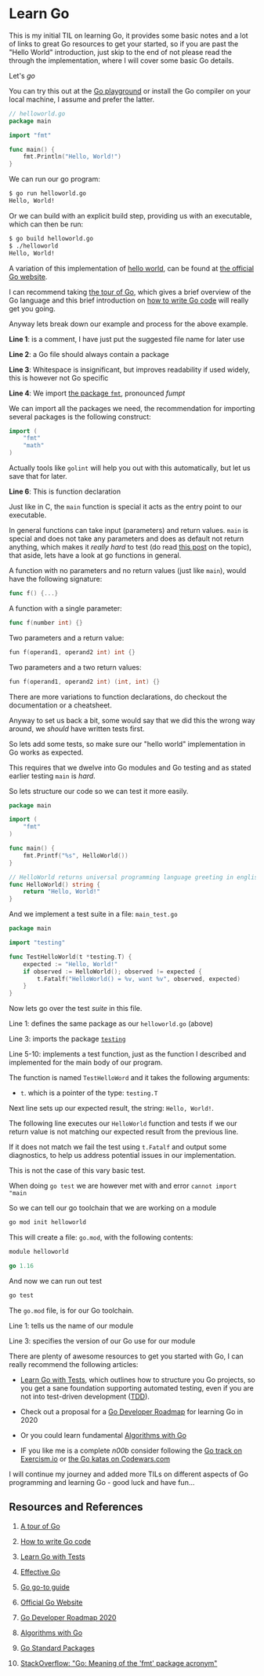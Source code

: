 # Learn Go

This is my initial TIL on learning Go, it provides some basic notes and a lot of links to great Go resources to get your started, so if you are past the "Hello World" introduction, just skip to the end of not please read the through the implementation, where I will cover some basic Go details.

Let's _go_

You can try this out at the [Go playground][goplayground] or install the Go compiler on your local machine, I assume and prefer the latter.

```go
// helloworld.go
package main

import "fmt"

func main() {
    fmt.Println("Hello, World!")
}
```

We can run our go program:

```bash
$ go run helloworld.go
Hello, World!
```

Or we can build with an explicit build step, providing us with an executable, which can then be run:

```bash
$ go build helloworld.go
$ ./helloworld
Hello, World!
```

A variation of this implementation of [hello world][helloworld], can be found at [the official Go website][goorg].

I can recommend taking [the tour of Go][gotour], which gives a brief overview of the Go language and this brief introduction on [how to write Go code][gohowto] will really get you going.

Anyway lets break down our example and process for the above example.

**Line 1**: is a comment, I have just put the suggested file name for later use

**Line 2**: a Go file should always contain a package

**Line 3**: Whitespace is insignificant, but improves readability if used widely, this is however not Go specific

**Line 4**: We import [the package `fmt`][gopkgfmt], pronounced _fumpt_

We can import all the packages we need, the recommendation for importing several packages is the following construct:

```go
import (
    "fmt"
    "math"
)
```

Actually tools like `golint` will help you out with this automatically, but let us save that for later.

**Line 6**: This is function declaration

Just like in C, the `main` function is special it acts as the entry point to our executable.

In general functions can take input (parameters) and return values. `main` is special and does not take any parameters and does as default not return anything, which makes it _really hard_ to test (do read [this post](https://mj-go.in/golang/test-the-main-function-in-go) on the topic), that aside, lets have a look at go functions in general.

A function with no parameters and no return values (just like `main`), would have the following signature:

```go
func f() {...}
```

A function with a single parameter:

```go
func f(number int) {}
```

Two parameters and a return value:

```go
fun f(operand1, operand2 int) int {}
```

Two parameters and a two return values:

```go
fun f(operand1, operand2 int) (int, int) {}
```

There are more variations to function declarations, do checkout the documentation or a cheatsheet.

Anyway to set us back a bit, some would say that we did this the wrong way around, we _should_ have written tests first.

So lets add some tests, so make sure our "hello world" implementation in Go works as expected.

This requires that we dwelve into Go modules and Go testing and as stated earlier testing `main` is _hard_.

So lets structure our code so we can test it more easily.

```go
package main

import (
    "fmt"
)

func main() {
    fmt.Printf("%s", HelloWorld())
}

// HelloWorld returns universal programming language greeting in english
func HelloWorld() string {
    return "Hello, World!"
}
```

And we implement a test suite in a file: `main_test.go`

```go
package main

import "testing"

func TestHelloWorld(t *testing.T) {
    expected := "Hello, World!"
    if observed := HelloWorld(); observed != expected {
        t.Fatalf("HelloWorld() = %v, want %v", observed, expected)
    }
}
```

Now lets go over the test _suite_ in this file.

Line 1: defines the same package as our `helloworld.go` (above)

Line 3: imports the package [`testing`][gopkgtesting]

Line 5-10: implements a test function, just as the function I described and implemented for the main body of our program.

The function is named `TestHelloWord` and it takes the following arguments:

- `t`. which is a pointer of the type: `testing.T`

Next line sets up our expected result, the string: `Hello, World!`.

The following line executes our `HelloWorld` function and tests if we our return value is not matching our expected result from the previous line.

If it does not match we fail the test using `t.Fatalf` and output some diagnostics, to help us address potential issues in our implementation.

This is not the case of this vary basic test.

When doing `go test` we are however met with and error `cannot import "main`

So we can tell our go toolchain that we are working on a module

```bash
go mod init helloworld
```

This will create a file: `go.mod`, with the following contents:

```go
module helloworld

go 1.16
```

And now we can run out test

```bash
go test
```

The `go.mod` file, is for our Go toolchain.

Line 1: tells us the name of our module

Line 3: specifies the version of our Go use for our module

There are plenty of awesome resources to get you started with Go, I can really recommend the following articles:

- [Learn Go with Tests][gotdd], which outlines how to structure you Go projects, so you get a sane foundation supporting automated testing, even if you are not into test-driven development ([TDD][tdd]).

- Check out a proposal for a [Go Developer Roadmap][godevroadmap2020] for learning Go in 2020
- Or you could learn fundamental [Algorithms with Go][algo]
- IF you like me is a complete _n00b_ consider following the [Go track on Exercism.io][exercism] or [the Go katas on Codewars.com][codewars]

I will continue my journey and added more TILs on different aspects of Go programming and learning Go - good luck and have fun...

## Resources and References

1. [A tour of Go][gotour]
1. [How to write Go code](https://golang.org/doc/code.html)
1. [Learn Go with Tests][gotdd]
1. [Effective Go][gohowto]
1. [Go go-to guide](https://yourbasic.org/golang/)
1. [Official Go Website][goorg]

1. [Go Developer Roadmap 2020][godevroadmap2020]
1. [Algorithms with Go][algo]
1. [Go Standard Packages][gostdpkg]

1. [StackOverflow: "Go: Meaning of the 'fmt' package acronym"](https://stackoverflow.com/questions/23597165/go-meaning-of-the-fmt-package-acronym)

[goorg]: https://golang.org/
[gotour]: https://tour.golang.org/welcome/1
[gohowto]: https://golang.org/doc/code.html
[algo]: https://algorithmswithgo.com/
[godevroadmap2020]: https://github.com/Alikhll/golang-developer-roadmap
[goplayground]: https://play.golang.org/
[gostdpkg]: https://golang.org/pkg/
[helloworld]: https://en.wikipedia.org/wiki/%22Hello%2C_World!%22_program
[codewars]: https://www.codewars.com/?language=go
[exercism]: https://exercism.io/tracks/go
[gotdd]: https://quii.gitbook.io/learn-go-with-tests/
[tdd]: https://en.wikipedia.org/wiki/Test-driven_development
[gopkgfmt]: https://golang.org/pkg/fmt/
[gopkgtesting]: https://golang.org/pkg/testing/
